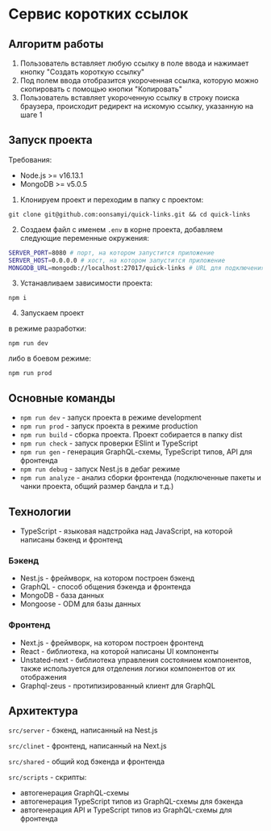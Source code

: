 # Сервис коротких ссылок

## Алгоритм работы
1. Пользователь вставляет любую ссылку в поле ввода и нажимает кнопку "Создать короткую ссылку"
2. Под полем ввода отобразится укороченная ссылка, которую можно скопировать с помощью кнопки "Копировать"
3. Пользователь вставляет укороченную ссылку в строку поиска браузера, происходит редирект на искомую ссылку, указанную на шаге 1

## Запуск проекта
Требования:
- Node.js >= v16.13.1
- MongoDB >= v5.0.5

1. Клонируем проект и переходим в папку с проектом:
```console
git clone git@github.com:oonsamyi/quick-links.git && cd quick-links
```
2. Создаем файл с именем `.env` в корне проекта, добавляем следующие переменные окружения:
```bash
SERVER_PORT=8080 # порт, на котором запустится приложение
SERVER_HOST=0.0.0.0 # хост, на котором запустится приложение
MONGODB_URL=mongodb://localhost:27017/quick-links # URL для подключения к MongoDB
```
3. Устанавливаем зависимости проекта:
```console
npm i
```
4. Запускаем проект

в режиме разработки:
```console
npm run dev
```
либо в боевом режиме:
```console
npm run prod
```
## Основные команды
- `npm run dev` - запуск проекта в режиме development
- `npm run prod` - запуск проекта в режиме production
- `npm run build` - сборка проекта. Проект собирается в папку dist
- `npm run check` - запуск проверки ESlint и TypeScript
- `npm run gen` - генерация GraphQL-cхемы, TypeScript типов, API для фронтенда
- `npm run debug` - запуск Nest.js в дебаг режиме
- `npm run analyze` - анализ сборки фронтенда (подключенные пакеты и чанки проекта, общий размер бандла и т.д.)

## Технологии
- TypeScript - языковая надстройка над JavaScript, на которой написаны бэкенд и фронтенд

### Бэкенд
- Nest.js - фреймворк, на котором построен бэкенд
- GraphQL - способ общения бэкенда и фронтенда
- MongoDB - база данных
- Mongoose - ODM для базы данных

### Фронтенд
- Next.js - фреймворк, на котором построен фронтенд
- React - библиотека, на которой написаны UI компоненты
- Unstated-next - библиотека управления состоянием компонентов, также используется для отделения логики компонентов от их отображения
- Graphql-zeus - протипизированный клиент для GraphQL

## Архитектура
`src/server` - бэкенд, написанный на Nest.js

`src/clinet` - фронтенд, написанный на Next.js

`src/shared` - общий код бэкенда и фронтенда

`src/scripts` - скрипты:
- автогенерация GraphQL-cхемы
- автогенерация TypeScript типов из GraphQL-схемы для бэкенда
- автогенерация API и TypeScript типов из GraphQL-схемы для фронтенда
